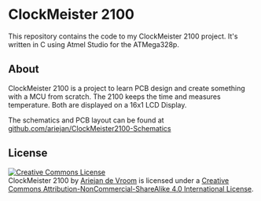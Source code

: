 # ClockMeister 2100

This repository contains the code to my ClockMeister 2100 project. It's 
written in C using Atmel Studio for the ATMega328p.

## About

ClockMeister 2100 is a project to learn PCB design and create something
with a MCU from scratch. The 2100 keeps the time and measures temperature. 
Both are displayed on a 16x1 LCD Display.

The schematics and PCB layout can be found at [github.com/ariejan/ClockMeister2100-Schematics](https://github.com/ariejan/ClockMeister2100-Schematics)

## License

<a rel="license" href="http://creativecommons.org/licenses/by-nc-sa/4.0/"><img alt="Creative Commons License" style="border-width:0" src="https://i.creativecommons.org/l/by-nc-sa/4.0/88x31.png" /></a><br /><span xmlns:dct="http://purl.org/dc/terms/" property="dct:title">ClockMeister 2100</span> by <a xmlns:cc="http://creativecommons.org/ns#" href="https://ariejan.net" property="cc:attributionName" rel="cc:attributionURL">Ariejan de Vroom</a> is licensed under a <a rel="license" href="http://creativecommons.org/licenses/by-nc-sa/4.0/">Creative Commons Attribution-NonCommercial-ShareAlike 4.0 International License</a>.
